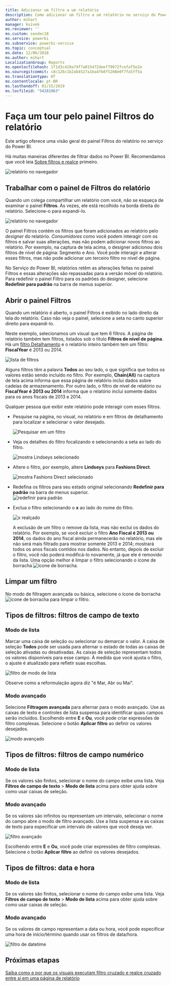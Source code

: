 ```yaml
---
title: Adicionar um filtro a um relatório
description: Como adicionar um filtro a um relatório no serviço do Power BI para consumidores
author: mihart
manager: kvivek
ms.reviewer: ''
ms.custom: seodec18
ms.service: powerbi
ms.subservice: powerbi-service
ms.topic: conceptual
ms.date: 12/06/2018
ms.author: mihart
LocalizationGroup: Reports
ms.openlocfilehash: 1f1d3c410a74f7a015472deef79072fcefaf5e2e
ms.sourcegitcommit: c8c126c1b2ab4527a16a4fb8f5208e0f7fa5ff5a
ms.translationtype: HT
ms.contentlocale: pt-BR
ms.lasthandoff: 01/15/2019
ms.locfileid: "54281863"
---
```

# <a name="take-a-tour-of-the-report-filters-pane"></a>Faça um tour pelo painel Filtros do relatório
Este artigo oferece uma visão geral do painel Filtros do relatório no serviço do Power BI.

Há muitas maneiras diferentes de filtrar dados no Power BI. Recomendamos que você leia [Sobre filtros e realce](../power-bi-reports-filters-and-highlighting.md) primeiro.

![relatório no navegador](media/end-user-report-filter/power-bi-browser.png)

## <a name="working-with-the-report-filters-pane"></a>Trabalhar com o painel de Filtros do relatório
Quando um colega compartilhar um relatório com você, não se esqueça de examinar o painel **Filtros**. Às vezes, ele está recolhido na borda direita do relatório. Selecione-o para expandi-lo.   

![relatório no navegador](media/end-user-report-filter/power-bi-expanded.png)

O painel Filtros contém os filtros que foram adicionados ao relatório pelo *designer* do relatório. *Consumidores* como você podem interagir com os filtros e salvar suas alterações, mas não podem adicionar novos filtros ao relatório. Por exemplo, na captura de tela acima, o designer adicionou dois filtros de nível de página: Segmento e Ano. Você pode interagir e alterar esses filtros, mas não pode adicionar um terceiro filtro no nível de página.

No Serviço do Power BI, relatórios retêm as alterações feitas no painel Filtros e essas alterações são repassadas para a versão móvel do relatório. Para redefinir o painel Filtro para os padrões do designer, selecione **Redefinir para padrão** na barra de menus superior.     

## <a name="open-the-filters-pane"></a>Abrir o painel Filtros
Quando um relatório é aberto, o painel Filtros é exibido no lado direito da tela do relatório. Caso não veja o painel, selecione a seta no canto superior direito para expandi-lo.  

Neste exemplo, selecionamos um visual que tem 6 filtros. A página de relatório também tem filtros, listados sob o título **Filtros de nível de página**. Há um [filtro Detalhamento](../power-bi-report-add-filter.md) e o relatório inteiro também tem um filtro:  **FiscalYear** é 2013 ou 2014.

![lista de filtros](media/end-user-report-filter/power-bi-filter-list.png)

Alguns filtros têm a palavra **Todos** ao seu lado, o que significa que todos os valores estão sendo incluído no filtro.  Por exemplo, **Chain(All)** na captura de tela acima informa que essa página de relatório inclui dados sobre cadeias de armazenamento.  Por outro lado, o filtro de nível de relatório ou **FiscalYear é 2013 ou 2014** informa que o relatório inclui somente dados para os anos fiscais de 2013 e 2014.

Qualquer pessoa que exibir este relatório pode interagir com esses filtros.

- Pesquise na página, no visual, no relatório e em filtros de detalhamento para localizar e selecionar o valor desejado. 

    ![Pesquisar em um filtro](media/end-user-report-filter/power-bi-filter-search.png)

- Veja os detalhes do filtro focalizando e selecionando a seta ao lado do filtro.
  
   ![mostra Lindseys selecionado](media/end-user-report-filter/power-bi-expan-filter.png)
* Altere o filtro, por exemplo, altere **Lindseys** para **Fashions Direct**.
  
     ![mostra Fashions Direct selecionado](media/end-user-report-filter/power-bi-filter-chain.png)

* Redefina os filtros para seu estado original selecionando **Redefinir para padrão** na barra de menus superior.    
    ![redefinir para padrão](media/end-user-report-filter/power-bi-reset-to-default.png)
    
* Exclua o filtro selecionando o **x** ao lado do nome do filtro.
  
    ![x realçado](media/end-user-report-filter/power-bi-delete-filter.png)

  A exclusão de um filtro o remove da lista, mas não exclui os dados do relatório.  Por exemplo, se você excluir o filtro **Ano Fiscal é 2013 ou 2014**, os dados do ano fiscal ainda permanecerão no relatório, mas ele não será mais filtrado para mostrar somente 2013 e 2014; mostrará todos os anos fiscais contidos nos dados.  No entanto, depois de excluir o filtro, você não poderá modificá-lo novamente, já que ele é removido da lista. Uma opção melhor é limpar o filtro selecionando o ícone de borracha ![ ícone de borracha ](media/end-user-report-filter/power-bi-eraser-icon.png).
  
  



## <a name="clear-a-filter"></a>Limpar um filtro
 No modo de filtragem avançada ou básica, selecione o ícone de borracha  ![ícone de borracha](media/end-user-report-filter/pbi_erasericon.jpg) para limpar o filtro. 


## <a name="types-of-filters-text-field-filters"></a>Tipos de filtros: filtros de campo de texto
### <a name="list-mode"></a>Modo de lista
Marcar uma caixa de seleção ou selecionar ou demarcar o valor. A caixa de seleção **Todos** pode ser usada para alternar o estado de todas as caixas de seleção ativadas ou desativadas. As caixas de seleção representam todos os valores disponíveis para esse campo.  À medida que você ajusta o filtro, o ajuste é atualizado para refletir suas escolhas. 

![filtro de modo de lista](media/end-user-report-filter/power-bi-restatement-new.png)

Observe como a reformulação agora diz "é Mar, Abr ou Mai".

### <a name="advanced-mode"></a>Modo avançado
Selecione **Filtragem avançada** para alternar para o modo avançado. Use as caixas de texto e controles de lista suspensa para identificar quais campos serão incluídos. Escolhendo entre **E** e **Ou**, você pode criar expressões de filtro complexas. Selecione o botão **Aplicar filtro** ao definir os valores desejados.  

![modo avançado](media/end-user-report-filter/power-bi-advanced.png)

## <a name="types-of-filters-numeric-field-filters"></a>Tipos de filtros: filtros de campo numérico
### <a name="list-mode"></a>Modo de lista
Se os valores são finitos, selecionar o nome do campo exibe uma lista.  Veja **Filtros de campo de texto** &gt; **Modo de lista** acima para obter ajuda sobre como usar caixas de seleção.   

### <a name="advanced-mode"></a>Modo avançado
Se os valores são infinitos ou representam um intervalo, selecionar o nome do campo abre o modo de filtro avançado. Use a lista suspensa e as caixas de texto para especificar um intervalo de valores que você deseja ver. 

![filtro avançado](media/end-user-report-filter/power-bi-dropdown-and-text.png)

Escolhendo entre **E** e **Ou**, você pode criar expressões de filtro complexas. Selecione o botão **Aplicar filtro** ao definir os valores desejados.

## <a name="types-of-filters-date-and-time"></a>Tipos de filtros: data e hora
### <a name="list-mode"></a>Modo de lista
Se os valores são finitos, selecionar o nome do campo exibe uma lista.  Veja **Filtros de campo de texto** &gt; **Modo de lista** acima para obter ajuda sobre como usar caixas de seleção.   

### <a name="advanced-mode"></a>Modo avançado
Se os valores de campo representam a data ou hora, você pode especificar uma hora de início/término quando usar os filtros de data/hora.  

![filtro de datetime](media/end-user-report-filter/pbi_date-time-filters.png)


## <a name="next-steps"></a>Próximas etapas
[Saiba como e por que os visuais executam filtro cruzado e realce cruzado entre si em uma página de relatório](end-user-interactions.md)